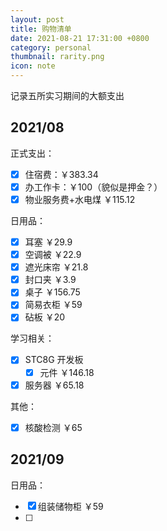 ```yaml
---
layout: post
title: 购物清单
date: 2021-08-21 17:31:00 +0800
category: personal
thumbnail: rarity.png
icon: note
---
```


记录五所实习期间的大额支出
<!--more-->

## 2021/08

正式支出：

- [x] 住宿费：￥383.34
- [x] 办工作卡：￥100（貌似是押金？）
- [x] 物业服务费+水电煤 ￥115.12

日用品：

- [x] 耳塞 ￥29.9
- [x] 空调被 ￥22.9
- [x] 遮光床帘 ￥21.8
- [x] 封口夹 ￥3.9
- [x] 桌子 ￥156.75
- [x] 简易衣柜 ￥59
- [x] 砧板 ￥20

学习相关：

- [x] STC8G 开发板
  - [x] 元件 ￥146.18
- [x] 服务器 ￥65.18

其他：

- [x] 核酸检测 ￥65

## 2021/09

日用品：

- [x] 组装储物柜 ￥59
- [ ]
